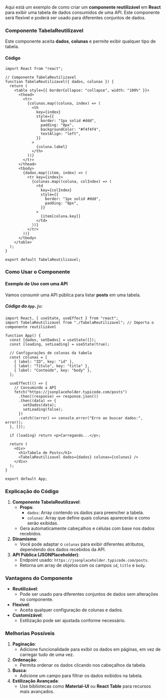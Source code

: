 Aqui está um exemplo de como criar um **componente reutilizável** em **React** para exibir uma tabela de dados consumidos de uma API. Este componente será flexível e poderá ser usado para diferentes conjuntos de dados.

### **Componente TabelaReutilizavel**

Este componente aceita **dados**, **colunas** e permite exibir qualquer tipo de tabela.

#### **Código**

```
import React from "react";

// Componente TabelaReutilizavel
function TabelaReutilizavel({ dados, colunas }) {
  return (
    <table style={{ borderCollapse: "collapse", width: "100%" }}>
      <thead>
        <tr>
          {colunas.map((coluna, index) => (
            <th
              key={index}
              style={{
                border: "1px solid #ddd",
                padding: "8px",
                backgroundColor: "#f4f4f4",
                textAlign: "left",
              }}
            >
              {coluna.label}
            </th>
          ))}
        </tr>
      </thead>
      <tbody>
        {dados.map((item, index) => (
          <tr key={index}>
            {colunas.map((coluna, colIndex) => (
              <td
                key={colIndex}
                style={{
                  border: "1px solid #ddd",
                  padding: "8px",
                }}
              >
                {item[coluna.key]}
              </td>
            ))}
          </tr>
        ))}
      </tbody>
    </table>
  );
}

export default TabelaReutilizavel;
```

### **Como Usar o Componente**

#### **Exemplo de Uso com uma API**

Vamos consumir uma API pública para listar **posts** em uma tabela.

##### Código do `App.js`:

```
import React, { useState, useEffect } from "react";
import TabelaReutilizavel from "./TabelaReutilizavel"; // Importa o componente reutilizável

function App() {
  const [dados, setDados] = useState([]);
  const [loading, setLoading] = useState(true);

  // Configurações de colunas da tabela
  const colunas = [
    { label: "ID", key: "id" },
    { label: "Título", key: "title" },
    { label: "Conteúdo", key: "body" },
  ];

  useEffect(() => {
    // Consumindo a API
    fetch("https://jsonplaceholder.typicode.com/posts")
      .then((response) => response.json())
      .then((data) => {
        setDados(data);
        setLoading(false);
      })
      .catch((error) => console.error("Erro ao buscar dados:", error));
  }, []);

  if (loading) return <p>Carregando...</p>;

  return (
    <div>
      <h1>Tabela de Posts</h1>
      <TabelaReutilizavel dados={dados} colunas={colunas} />
    </div>
  );
}

export default App;
```

### **Explicação do Código**

1. **Componente TabelaReutilizavel**:
    - **Props**:
        - `dados`: Array contendo os dados para preencher a tabela.
        - `colunas`: Array que define quais colunas aparecerão e como serão exibidas.
    - Gera automaticamente cabeçalhos e células com base nos dados recebidos.
2. **Dinamismo**:
    - Você pode adaptar o `colunas` para exibir diferentes atributos, dependendo dos dados recebidos da API.
3. **API Pública (JSONPlaceholder)**:
    - Endpoint usado: `https://jsonplaceholder.typicode.com/posts`.
    - Retorna um array de objetos com os campos `id`, `title` e `body`.

### **Vantagens do Componente**

- **Reutilizável**:
    - Pode ser usado para diferentes conjuntos de dados sem alterações no componente.
- **Flexível**:
    - Aceita qualquer configuração de colunas e dados.
- **Customizável**:
    - Estilização pode ser ajustada conforme necessário.

### **Melhorias Possíveis**

1. **Paginação**:
    - Adicione funcionalidade para exibir os dados em páginas, em vez de carregar tudo de uma vez.
2. **Ordenação**:
    - Permita ordenar os dados clicando nos cabeçalhos da tabela.
3. **Busca**:
    - Adicione um campo para filtrar os dados exibidos na tabela.
4. **Estilização Avançada**:
    - Use bibliotecas como **Material-UI** ou **React Table** para recursos mais avançados.


